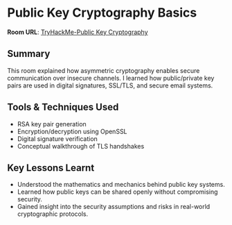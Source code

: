 # Public Key Cryptography Basics

**Room URL**: [TryHackMe-Public Key Cryptography](https://tryhackme.com/room/publickeycrypto)

## Summary  
This room explained how asymmetric cryptography enables secure communication over insecure channels. I learned how public/private key pairs are used in digital signatures, SSL/TLS, and secure email systems.

## Tools & Techniques Used  
- RSA key pair generation  
- Encryption/decryption using OpenSSL  
- Digital signature verification  
- Conceptual walkthrough of TLS handshakes

## Key Lessons Learnt
- Understood the mathematics and mechanics behind public key systems.  
- Learned how public keys can be shared openly without compromising security.  
- Gained insight into the security assumptions and risks in real-world cryptographic protocols.

